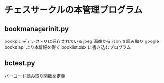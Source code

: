 # チェスサークルの本管理プログラム

## bookmanagerinit.py

bookpic ディレクトリに保存されている jpeg 画像から isbn を読み取り google books api より本情報を得て booklist.xlsx に書き込むプログラム

## bctest.py

バーコード読み取り関数を定義
